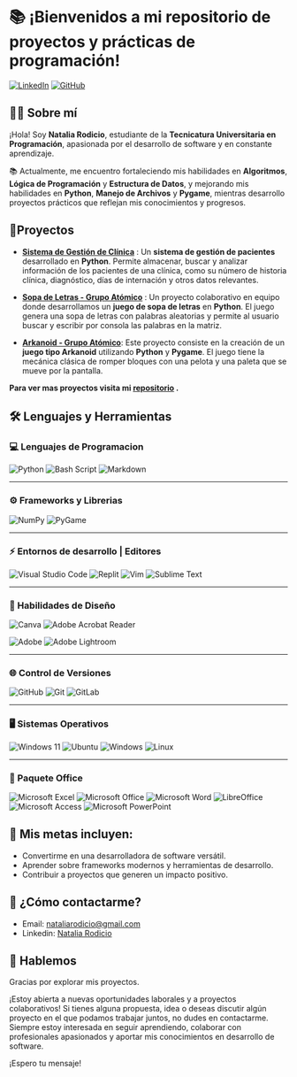 # 📚 ¡Bienvenidos a mi repositorio de proyectos y prácticas de programación!

[![LinkedIn](https://img.shields.io/badge/linkedin-%230077B5.svg?style=for-the-badge&logo=linkedin&logoColor=white)](https://www.linkedin.com/in/nataliarodicio/)
[![GitHub](https://img.shields.io/badge/github-%23121011.svg?style=for-the-badge&logo=github&logoColor=white)](https://github.com/NataliaRodicio)

## 👩‍💻 Sobre mí

¡Hola! Soy **Natalia Rodicio**, estudiante de la **Tecnicatura Universitaria en Programación**, apasionada por el desarrollo de software y en constante aprendizaje. 

📚 Actualmente, me encuentro fortaleciendo mis habilidades en **Algoritmos**, **Lógica de Programación** y **Estructura de Datos**,  y mejorando mis habilidades en **Python**, **Manejo de Archivos** y **Pygame**, mientras desarrollo proyectos prácticos que reflejan mis conocimientos y progresos.

## 📂Proyectos

- **[Sistema de Gestión de Clínica](https://github.com/NataliaRodicio/GestionDeClinica)** : Un **sistema de gestión de pacientes** desarrollado en **Python**. Permite almacenar, buscar y analizar información de los pacientes de una clínica, como su número de historia clínica, diagnóstico, días de internación y otros datos relevantes.

- **[Sopa de Letras - Grupo Atómico](https://github.com/NataliaRodicio/SopaDeLetras_GrupoAtomico)** : Un proyecto colaborativo en equipo donde desarrollamos un **juego de sopa de letras** en **Python**. El juego genera una sopa de letras con palabras aleatorias y permite al usuario buscar y escribir por consola las palabras en la matriz.

- **[Arkanoid - Grupo Atómico](https://github.com/NataliaRodicio/Arkanoid_Grupo_Atomico)**: Este proyecto consiste en la creación de un **juego tipo Arkanoid** utilizando **Python** y **Pygame**. El juego tiene la mecánica clásica de romper bloques con una pelota y una paleta que se mueve por la pantalla.

**Para ver mas proyectos visita mi [repositorio](https://github.com/NataliaRodicio) .**

## 🛠️ Lenguajes y Herramientas
### 💻 Lenguajes de Programacion 

![Python](https://img.shields.io/badge/python-3670A0?style=for-the-badge&logo=python&logoColor=ffdd54)
![Bash Script](https://img.shields.io/badge/bash_script-%23121011.svg?style=for-the-badge&logo=gnu-bash&logoColor=white)
![Markdown](https://img.shields.io/badge/markdown-%23000000.svg?style=for-the-badge&logo=markdown&logoColor=white)

---

### ⚙️ Frameworks y Librerias

![NumPy](https://img.shields.io/badge/numpy-%23013243.svg?style=for-the-badge&logo=numpy&logoColor=white)
![PyGame](https://img.shields.io/badge/PyGame-3776AB?style=for-the-badge&logo=python&logoColor=white)


---

### ⚡ Entornos de desarrollo | Editores

![Visual Studio Code](https://img.shields.io/badge/Visual%20Studio%20Code-0078d7.svg?style=for-the-badge&logo=visual-studio-code&logoColor=white)
![Replit](https://img.shields.io/badge/Replit-DD1200?style=for-the-badge&logo=Replit&logoColor=white)
![Vim](https://img.shields.io/badge/VIM-%2311AB00.svg?style=for-the-badge&logo=vim&logoColor=white)
![Sublime Text](https://img.shields.io/badge/sublime_text-%23575757.svg?style=for-the-badge&logo=sublime-text&logoColor=important)

---

### 🎨 Habilidades de Diseño

![Canva](https://img.shields.io/badge/Canva-%2300C4CC.svg?style=for-the-badge&logo=Canva&logoColor=white)
![Adobe Acrobat Reader](https://img.shields.io/badge/Adobe%20Acrobat%20Reader-EC1C24.svg?style=for-the-badge&logo=Adobe%20Acrobat%20Reader&logoColor=white)

![Adobe](https://img.shields.io/badge/adobe-%23FF0000.svg?style=for-the-badge&logo=adobe&logoColor=white)
![Adobe Lightroom](https://img.shields.io/badge/Adobe%20Lightroom-31A8FF.svg?style=for-the-badge&logo=Adobe%20Lightroom&logoColor=white)

---

### 🌐 Control de Versiones

![GitHub](https://img.shields.io/badge/github-%23121011.svg?style=for-the-badge&logo=github&logoColor=white)
![Git](https://img.shields.io/badge/git-%23F05033.svg?style=for-the-badge&logo=git&logoColor=white)
![GitLab](https://img.shields.io/badge/gitlab-%23181717.svg?style=for-the-badge&logo=gitlab&logoColor=white)

---

### 🖥️ Sistemas Operativos

![Windows 11](https://img.shields.io/badge/Windows%2011-%230079d5.svg?style=for-the-badge&logo=Windows%2011&logoColor=white)
![Ubuntu](https://img.shields.io/badge/Ubuntu-E95420?style=for-the-badge&logo=ubuntu&logoColor=white)
![Windows](https://img.shields.io/badge/Windows-0078D6?style=for-the-badge&logo=windows&logoColor=white)
![Linux](https://img.shields.io/badge/Linux-FCC624?style=for-the-badge&logo=linux&logoColor=black)

---

### 📑 Paquete Office

![Microsoft Excel](https://img.shields.io/badge/Microsoft_Excel-217346?style=for-the-badge&logo=microsoft-excel&logoColor=white)
![Microsoft Office](https://img.shields.io/badge/Microsoft_Office-D83B01?style=for-the-badge&logo=microsoft-office&logoColor=white)
![Microsoft Word](https://img.shields.io/badge/Microsoft_Word-2B579A?style=for-the-badge&logo=microsoft-word&logoColor=white)
![LibreOffice](https://img.shields.io/badge/LibreOffice-%2318A303?style=for-the-badge&logo=LibreOffice&logoColor=white)
![Microsoft Access](https://img.shields.io/badge/Microsoft_Access-A4373A?style=for-the-badge&logo=microsoft-access&logoColor=white)
![Microsoft PowerPoint](https://img.shields.io/badge/Microsoft_PowerPoint-B7472A?style=for-the-badge&logo=microsoft-powerpoint&logoColor=white)


## 🚀 Mis metas incluyen:
- Convertirme en una desarrolladora de software versátil.  
- Aprender sobre frameworks modernos y herramientas de desarrollo.  
- Contribuir a proyectos que generen un impacto positivo. 


## 📱 ¿Cómo contactarme?

- Email: [nataliarodicio@gmail.com](mailto:nataliarodicio@gmail.com)
- Linkedin: [Natalia Rodicio](https://www.linkedin.com/in/nataliarodicio/)

## 🤝 Hablemos

Gracias por explorar mis proyectos. 

¡Estoy abierta a nuevas oportunidades laborales y a proyectos colaborativos! Si tienes alguna propuesta, idea o deseas discutir algún proyecto en el que podamos trabajar juntos, no dudes en contactarme. Siempre estoy interesada en seguir aprendiendo, colaborar con profesionales apasionados y aportar mis conocimientos en desarrollo de software. 

¡Espero tu mensaje!
